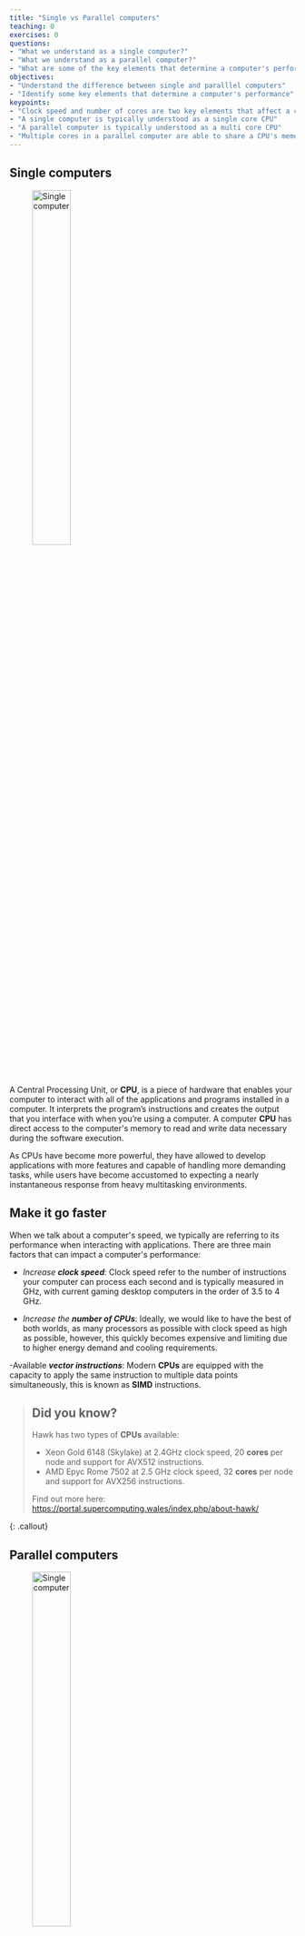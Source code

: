 ```yaml
---
title: "Single vs Parallel computers"
teaching: 0
exercises: 0
questions:
- "What we understand as a single computer?"
- "What we understand as a parallel computer?"
- "What are some of the key elements that determine a computer's performance?"
objectives:
- "Understand the difference between single and paralllel computers"
- "Identify some key elements that determine a computer's performance"
keypoints:
- "Clock speed and number of cores are two key elements that affect a computer's performance"
- "A single computer is typically understood as a single core CPU"
- "A parallel computer is typically understood as a multi core CPU"
- "Multiple cores in a parallel computer are able to share a CPU's memory"
---
```


## Single computers

<figure>
  <img src="{{ page.root }}/fig/single_computer.svg" alt="Single computer" width="40%" height="40%" />
</figure>

A Central Processing Unit, or **CPU**, is a piece of hardware that enables your computer to interact with all of the applications and programs installed in a computer. It interprets the program’s instructions and creates the output that you interface with when you’re using a computer. A computer **CPU** has direct access to the computer's memory to read and write data necessary during the software execution.

As CPUs have become more powerful, they have allowed to develop applications with more features and capable of handling more demanding tasks, while users have become accustomed to expecting a nearly instantaneous response from heavy multitasking environments. 

## Make it go faster
When we talk about a computer's speed, we typically are referring to its performance when interacting with applications. There are three main factors that can impact a computer's performance:

- *Increase **clock speed***: Clock speed refer to the number of instructions your computer can process each second and is typically measured in GHz, with current gaming desktop computers in the order of 3.5 to 4 GHz.

-  *Increase the **number of CPUs***: Ideally, we would like to have the best of both worlds, as many processors as possible with clock speed as high as possible, however, this quickly becomes expensive and limiting due to higher energy demand and cooling requirements.

-Available ***vector instructions***: Modern **CPUs** are equipped with the capacity to apply the same instruction to multiple data points simultaneously, this is known as **SIMD** instructions.

> ## Did you know?
>
> Hawk has two types of **CPUs** available:
> - Xeon Gold 6148 (Skylake) at 2.4GHz clock speed, 20 **cores** per node and support for AVX512 instructions.
> - AMD Epyc Rome 7502 at 2.5 GHz clock speed, 32 **cores** per node and support for AVX256 instructions. 
> 
> Find out more here: https://portal.supercomputing.wales/index.php/about-hawk/
>
{: .callout}

## Parallel computers
<figure>
  <img src="{{ page.root }}/fig/parallel_computer.svg" alt="Single computer" width="40%" height="40%" />
</figure>

Since Intel Pentium 4 back in 2004, which was a single core **CPU**, computers have gradually increased the number of cores available per **CPU**. This trend is pushed forward by two main factors: 1) a physical limit to the number of transistors that can be fit in a single core, 2) the speed at which these transistors can change state (on/off) and the related energy consumption.

Reducing a CPU clock speed reduces the power consumption, but also its processing capacity. However, since the relation of clock speed to power consumption is not linear, effective gains can be achieved by adding multiple low clock speed CPUs.

Although CPU developers continue working towards increasing CPU clock speeds by engineering, for example, new transistor geometries, the way forward to achieve optimal performance is to learn to divide computations over multiple cores, and for this purpose we could keep in mind a couple of old sayings:

<blockquote>
“Many hands make light work”
</blockquote>

<blockquote>
“Too many cooks spoil the broth”
</blockquote>

> ## Thinking about programming
>
> - Decompose the problem
>   - Divide the algorithm (car production line) - Breaking a task into steps performed by different processor units. 
>   - Divide the data (call centre) - If well defined operations need to be applied on independent pieces of data.
> - Distribute the parts 
>   - work in parallel
> - Considerations
>   - Synchronisation
>   - Communicate between processor
> - Hardware issues
>   - What is the architecture being used?
>
{: .callout}

{% include links.md %}
